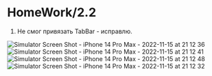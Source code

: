 # HomeWork/2.2

1. Не смог привязать TabBar - исправлю.

![Simulator Screen Shot - iPhone 14 Pro Max - 2022-11-15 at 21 12 36](https://user-images.githubusercontent.com/101665702/201996875-49c5feea-b60f-4e7f-8d61-326f1e1eb935.png)
![Simulator Screen Shot - iPhone 14 Pro Max - 2022-11-15 at 21 12 41](https://user-images.githubusercontent.com/101665702/201996879-38637da6-f611-4405-8761-2becf1d7fd3d.png)
![Simulator Screen Shot - iPhone 14 Pro Max - 2022-11-15 at 21 12 48](https://user-images.githubusercontent.com/101665702/201996880-9d8b7c1e-b046-46f8-972a-b718dc1a25e3.png)
![Simulator Screen Shot - iPhone 14 Pro Max - 2022-11-15 at 21 12 32](https://user-images.githubusercontent.com/101665702/201996882-3f4cd5c5-a012-4a63-9ab8-dfe3390ffe6c.png)
